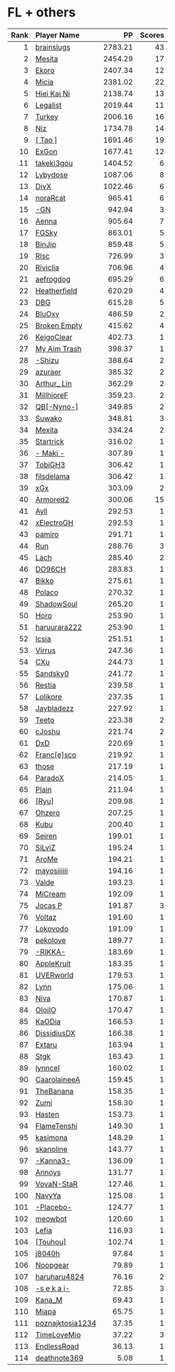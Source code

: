 # FL + others
| Rank | Player Name |  PP  | Scores |
| ----:|:----------- | ----:| ------:|
| 1 | [brainslugs](https://osu.ppy.sh/u/1911387) | 2783.21 | 43 |
| 2 | [Mesita](https://osu.ppy.sh/u/201459) | 2454.29 | 17 |
| 3 | [Ekoro](https://osu.ppy.sh/u/284905) | 2407.34 | 12 |
| 4 | [Micia](https://osu.ppy.sh/u/131118) | 2381.02 | 22 |
| 5 | [Hiei Kai Ni](https://osu.ppy.sh/u/1019389) | 2138.74 | 13 |
| 6 | [Legalist](https://osu.ppy.sh/u/298497) | 2019.44 | 11 |
| 7 | [Turkey](https://osu.ppy.sh/u/762193) | 2006.16 | 16 |
| 8 | [Niz](https://osu.ppy.sh/u/1833186) | 1734.78 | 14 |
| 9 | [[ Tao ]](https://osu.ppy.sh/u/2167041) | 1691.46 | 19 |
| 10 | [ExGon](https://osu.ppy.sh/u/214187) | 1677.41 | 12 |
| 11 | [takeki3gou](https://osu.ppy.sh/u/447472) | 1404.52 | 6 |
| 12 | [Lybydose](https://osu.ppy.sh/u/64501) | 1087.06 | 8 |
| 13 | [DivX](https://osu.ppy.sh/u/957687) | 1022.46 | 6 |
| 14 | [noraRcat](https://osu.ppy.sh/u/883939) | 965.41 | 6 |
| 15 | [-GN](https://osu.ppy.sh/u/895581) | 942.94 | 3 |
| 16 | [Aenna](https://osu.ppy.sh/u/78552) | 905.64 | 7 |
| 17 | [FGSky](https://osu.ppy.sh/u/2094566) | 863.01 | 5 |
| 18 | [BinJip](https://osu.ppy.sh/u/261694) | 859.48 | 5 |
| 19 | [Rlsc](https://osu.ppy.sh/u/2110845) | 726.99 | 3 |
| 20 | [Riviclia](https://osu.ppy.sh/u/1616533) | 706.96 | 4 |
| 21 | [aefrogdog](https://osu.ppy.sh/u/4178672) | 695.29 | 6 |
| 22 | [Heatherfield](https://osu.ppy.sh/u/296087) | 620.29 | 4 |
| 23 | [DBG](https://osu.ppy.sh/u/2526272) | 615.28 | 5 |
| 24 | [BluOxy](https://osu.ppy.sh/u/580925) | 486.59 | 2 |
| 25 | [Broken Empty](https://osu.ppy.sh/u/966050) | 415.62 | 4 |
| 26 | [KeigoClear](https://osu.ppy.sh/u/512319) | 402.73 | 1 |
| 27 | [My Aim Trash](https://osu.ppy.sh/u/903167) | 398.37 | 1 |
| 28 | [-Shizu](https://osu.ppy.sh/u/5245310) | 388.64 | 2 |
| 29 | [azuraer](https://osu.ppy.sh/u/145851) | 385.32 | 2 |
| 30 | [Arthur_ Lin](https://osu.ppy.sh/u/1070976) | 362.29 | 2 |
| 31 | [MillhioreF](https://osu.ppy.sh/u/941094) | 359.23 | 2 |
| 32 | [QB[-Nyno-]](https://osu.ppy.sh/u/1640616) | 349.85 | 2 |
| 33 | [Suwako](https://osu.ppy.sh/u/1308621) | 348.81 | 3 |
| 34 | [Mexita](https://osu.ppy.sh/u/1800183) | 334.24 | 2 |
| 35 | [Startrick](https://osu.ppy.sh/u/2782104) | 316.02 | 1 |
| 36 | [- Maki -](https://osu.ppy.sh/u/2707094) | 307.89 | 1 |
| 37 | [TobiGH3](https://osu.ppy.sh/u/3341040) | 306.42 | 1 |
| 38 | [filsdelama](https://osu.ppy.sh/u/2831793) | 306.42 | 1 |
| 39 | [xGx](https://osu.ppy.sh/u/3790274) | 303.09 | 2 |
| 40 | [Armored2](https://osu.ppy.sh/u/5492625) | 300.06 | 15 |
| 41 | [Ayll](https://osu.ppy.sh/u/5680885) | 292.53 | 1 |
| 42 | [xElectroGH](https://osu.ppy.sh/u/3251373) | 292.53 | 1 |
| 43 | [pamiro](https://osu.ppy.sh/u/2095634) | 291.71 | 1 |
| 44 | [Run](https://osu.ppy.sh/u/2699624) | 288.76 | 3 |
| 45 | [Lach](https://osu.ppy.sh/u/2108620) | 285.40 | 2 |
| 46 | [DO96CH](https://osu.ppy.sh/u/4258029) | 283.83 | 1 |
| 47 | [Bikko](https://osu.ppy.sh/u/246186) | 275.61 | 1 |
| 48 | [Polaco](https://osu.ppy.sh/u/1057782) | 270.32 | 1 |
| 49 | [ShadowSoul](https://osu.ppy.sh/u/494970) | 265.20 | 1 |
| 50 | [Horo](https://osu.ppy.sh/u/992439) | 253.90 | 1 |
| 51 | [haruurara222](https://osu.ppy.sh/u/85491) | 253.90 | 1 |
| 52 | [Icsia](https://osu.ppy.sh/u/548250) | 251.51 | 1 |
| 53 | [Virrus](https://osu.ppy.sh/u/949804) | 247.36 | 1 |
| 54 | [CXu](https://osu.ppy.sh/u/84841) | 244.73 | 1 |
| 55 | [Sandsky0](https://osu.ppy.sh/u/2217753) | 241.72 | 1 |
| 56 | [Restia](https://osu.ppy.sh/u/647766) | 239.58 | 1 |
| 57 | [Lolikore](https://osu.ppy.sh/u/1471815) | 237.35 | 1 |
| 58 | [Jaybladezz](https://osu.ppy.sh/u/3725492) | 227.92 | 1 |
| 59 | [Teeto](https://osu.ppy.sh/u/3058551) | 223.38 | 2 |
| 60 | [cJoshu](https://osu.ppy.sh/u/6203835) | 221.74 | 2 |
| 61 | [DxD](https://osu.ppy.sh/u/5334695) | 220.69 | 1 |
| 62 | [Franc[e]sco](https://osu.ppy.sh/u/157972) | 219.92 | 1 |
| 63 | [those](https://osu.ppy.sh/u/557166) | 217.19 | 1 |
| 64 | [ParadoX](https://osu.ppy.sh/u/3424394) | 214.05 | 1 |
| 65 | [Plain](https://osu.ppy.sh/u/2327558) | 211.94 | 1 |
| 66 | [[Ryu]](https://osu.ppy.sh/u/561879) | 209.98 | 1 |
| 67 | [Ohzero](https://osu.ppy.sh/u/646264) | 207.25 | 1 |
| 68 | [Kubu](https://osu.ppy.sh/u/29130) | 200.40 | 1 |
| 69 | [Seiren](https://osu.ppy.sh/u/616536) | 199.01 | 1 |
| 70 | [SiLviZ](https://osu.ppy.sh/u/1687524) | 195.24 | 1 |
| 71 | [AroMe](https://osu.ppy.sh/u/536207) | 194.21 | 1 |
| 72 | [mayosiiiiii](https://osu.ppy.sh/u/166465) | 194.16 | 1 |
| 73 | [Valde](https://osu.ppy.sh/u/208531) | 193.23 | 1 |
| 74 | [MiCream](https://osu.ppy.sh/u/4124484) | 192.09 | 1 |
| 75 | [Jocas P](https://osu.ppy.sh/u/4355788) | 191.87 | 3 |
| 76 | [Voltaz](https://osu.ppy.sh/u/1800512) | 191.60 | 1 |
| 77 | [Lokovodo](https://osu.ppy.sh/u/2154081) | 191.09 | 1 |
| 78 | [pekolove](https://osu.ppy.sh/u/177886) | 189.77 | 1 |
| 79 | [-RIKKA-](https://osu.ppy.sh/u/2002719) | 183.69 | 1 |
| 80 | [AppleKruit](https://osu.ppy.sh/u/3712319) | 183.35 | 1 |
| 81 | [UVERworld](https://osu.ppy.sh/u/1881681) | 179.53 | 1 |
| 82 | [Lynn](https://osu.ppy.sh/u/436490) | 175.06 | 1 |
| 83 | [Niva](https://osu.ppy.sh/u/197805) | 170.87 | 1 |
| 84 | [OIoiIO](https://osu.ppy.sh/u/766042) | 170.47 | 1 |
| 85 | [KaODia](https://osu.ppy.sh/u/832913) | 166.53 | 1 |
| 86 | [DissidiusDX](https://osu.ppy.sh/u/3742782) | 166.38 | 1 |
| 87 | [Extaru](https://osu.ppy.sh/u/4498813) | 163.94 | 1 |
| 88 | [Stgk](https://osu.ppy.sh/u/307725) | 163.43 | 1 |
| 89 | [lynnceI](https://osu.ppy.sh/u/931778) | 160.02 | 1 |
| 90 | [CaarolaineeA](https://osu.ppy.sh/u/1199073) | 159.45 | 1 |
| 91 | [TheBanana](https://osu.ppy.sh/u/3146113) | 158.35 | 1 |
| 92 | [Zumi](https://osu.ppy.sh/u/1333751) | 158.30 | 1 |
| 93 | [Hasten](https://osu.ppy.sh/u/1545601) | 153.73 | 1 |
| 94 | [FlameTenshi](https://osu.ppy.sh/u/4234676) | 149.30 | 1 |
| 95 | [kasimona](https://osu.ppy.sh/u/510692) | 148.29 | 1 |
| 96 | [skanoline](https://osu.ppy.sh/u/2497363) | 143.77 | 1 |
| 97 | [-Kanna3-](https://osu.ppy.sh/u/1688612) | 136.09 | 1 |
| 98 | [Annoys](https://osu.ppy.sh/u/530358) | 131.77 | 1 |
| 99 | [VovaN-StaR](https://osu.ppy.sh/u/930235) | 127.46 | 1 |
| 100 | [NavyYa](https://osu.ppy.sh/u/2379437) | 125.08 | 1 |
| 101 | [-Placebo-](https://osu.ppy.sh/u/459496) | 124.77 | 1 |
| 102 | [meowbot](https://osu.ppy.sh/u/2400280) | 120.60 | 1 |
| 103 | [Lefia](https://osu.ppy.sh/u/2972094) | 116.93 | 1 |
| 104 | [[Touhou]](https://osu.ppy.sh/u/834944) | 102.74 | 1 |
| 105 | [j8040h](https://osu.ppy.sh/u/1204308) | 97.84 | 1 |
| 106 | [Noopgear](https://osu.ppy.sh/u/3924013) | 79.89 | 1 |
| 107 | [haruharu4824](https://osu.ppy.sh/u/5173615) | 76.16 | 2 |
| 108 | [-s e k a i-](https://osu.ppy.sh/u/6089852) | 72.85 | 3 |
| 109 | [Kana_M](https://osu.ppy.sh/u/742764) | 69.43 | 1 |
| 110 | [Miapa](https://osu.ppy.sh/u/765150) | 65.75 | 1 |
| 111 | [poznajktosia1234](https://osu.ppy.sh/u/2108928) | 37.35 | 1 |
| 112 | [TimeLoveMio](https://osu.ppy.sh/u/1446701) | 37.22 | 3 |
| 113 | [EndlessRoad](https://osu.ppy.sh/u/946985) | 36.13 | 1 |
| 114 | [deathnote369](https://osu.ppy.sh/u/2587995) | 5.08 | 1 |
